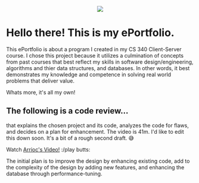 <p align="center">
  <img src=![myCatASCII](https://user-images.githubusercontent.com/73560858/120906778-6330ca00-c62a-11eb-8e63-6b8045a791f2.png)>
</p>

# Hello there! This is my ePortfolio.
This ePortfolio is about a program I created in my CS 340 Client-Server course. I chose this project because it utilizes a culmination of concepts from past courses that best reflect my skills in software design/engineering, algorithms and thier data structures, and databases. In other words, it best demonstrates my knowledge and competence in solving real world problems that deliver value. 

Whats more, it's all my own! 




## The following is a code review...
that explains the chosen project and its code, analyzes the code for flaws, and decides on a plan for enhancement. 
The video is 41m. I'd like to edit this down soon. It's a bit of a rough second draft. 😅


Watch [Arrioc's Video!](https://www.youtube.com/watch?v=wDXqfWe2RQw) :/play butts:


The initial plan is to improve the design by enhancing existing code, add to the complexity of the design by adding new features, and enhancing the database through performance-tuning. 
